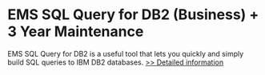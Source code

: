 # EMS SQL Query for DB2 (Business) + 3 Year Maintenance
EMS SQL Query for DB2 is a useful tool that lets you quickly and simply build SQL queries to IBM DB2 databases.
[>> Detailed information](https://secure.shareit.com/shareit/product.html?productid=300068090&affiliateid=200057808)